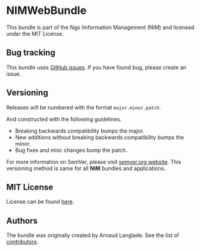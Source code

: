NIMWebBundle
==============

This bundle is part of the Ngo Imformation Management (NiM) and licensed under the MIT License.

Bug tracking
------------

This bundle uses [GitHub issues](https://github.com/NgoInformationManagement/WebBundle/issues).
If you have found bug, please create an issue.

Versioning
----------

Releases will be numbered with the format `major.minor.patch`.

And constructed with the following guidelines.

* Breaking backwards compatibility bumps the major.
* New additions without breaking backwards compatibility bumps the minor.
* Bug fixes and misc changes bump the patch.

For more information on SemVer, please visit [semver.org website](http://semver.org/).
This versioning method is same for all **NiM** bundles and applications.

MIT License
-----------

License can be found [here](https://github.com/NgoInformationManagement/WebBundle/tree/master/Resources/meta/LICENSE).

Authors
-------

The bundle was originally created by Arnaud Langlade.
See the list of [contributors](https://github.com/NgoInformationManagement/WebBundle/contributors).